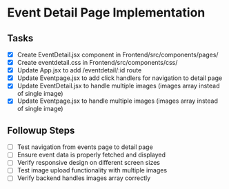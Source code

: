 # Event Detail Page Implementation

## Tasks
- [x] Create EventDetail.jsx component in Frontend/src/components/pages/
- [x] Create eventdetail.css in Frontend/src/components/css/
- [x] Update App.jsx to add /eventdetail/:id route
- [x] Update Eventpage.jsx to add click handlers for navigation to detail page
- [x] Update EventDetail.jsx to handle multiple images (images array instead of single image)
- [x] Update Eventpage.jsx to handle multiple images (images array instead of single image)

## Followup Steps
- [ ] Test navigation from events page to detail page
- [ ] Ensure event data is properly fetched and displayed
- [ ] Verify responsive design on different screen sizes
- [ ] Test image upload functionality with multiple images
- [ ] Verify backend handles images array correctly
